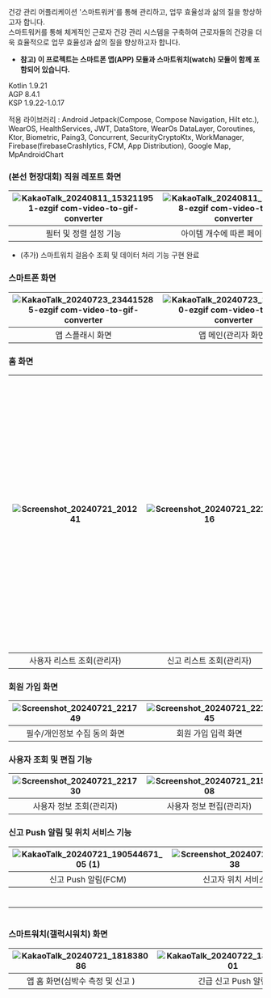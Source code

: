 건강 관리 어플리케이션 '스마트워커'를 통해 관리하고, 업무 효율성과 삶의 질을 향상하고자 합니다.  
스마트워커를 통해 체계적인 근로자 건강 관리 시스템을 구축하여 근로자들의 건강을 더욱 효율적으로 업무 효율성과 삶의 질을 향상하고자 합니다.

- **참고) 이 프로젝트는 스마트폰 앱(APP) 모듈과 스마트워치(watch) 모듈이 함께 포함되어 있습니다.**
 
Kotlin 1.9.21  
AGP 8.4.1  
KSP 1.9.22-1.0.17  
  
적용 라이브러리 : Android Jetpack(Compose, Compose Navigation, Hilt etc.), WearOS, HealthServices, JWT, DataStore, WearOs DataLayer, Coroutines, Ktor, Biometric, Paing3, Concurrent, SecurityCryptoKtx, WorkManager, Firebase(firebaseCrashlytics, FCM, App Distribution), Google Map, MpAndroidChart

### (본선 현장대회) 직원 레포트 화면
| ![KakaoTalk_20240811_153211951-ezgif com-video-to-gif-converter](https://github.com/user-attachments/assets/54fa2dd2-bf03-4e52-8417-92d2852d3b90)<br> | ![KakaoTalk_20240811_153209758-ezgif com-video-to-gif-converter](https://github.com/user-attachments/assets/00964876-afba-47e7-9e5b-de1449446b18)<br> | ![KakaoTalk_20240811_153209378-ezgif com-video-to-gif-converter](https://github.com/user-attachments/assets/1eb709ac-0d35-427a-a66d-c67b54093f12) |
| :-----------------------------------------------------------------------------------------------------------------------------------------------------: | :-----------------------------------------------------------------------------------------------------------------------------------------------------: | :-------------------------------------------------------------------------------------------------------------------------------------------------: |
| 필터 및 정렬 설정 기능                                                                                                                                         | 아이템 개수에 따른 페이징 처리                                                                                                                                     | 특정 직원 조회 기능                                                                                                                                       |
+ (추가) 스마트워치 걸음수 조회 및 데이터 처리 기능 구현 완료
  
### 스마트폰  화면
| ![KakaoTalk_20240723_234415285-ezgif com-video-to-gif-converter](https://github.com/user-attachments/assets/eaefdb8e-6ec8-4d1b-82c5-8cf2f2df8034) | ![KakaoTalk_20240723_234414920-ezgif com-video-to-gif-converter](https://github.com/user-attachments/assets/9167e6c9-5e9d-4ea7-9c56-f30178e3c4ed)<br> | ![KakaoTalk_20240723_234414849-ezgif com-video-to-gif-converter](https://github.com/user-attachments/assets/189bc617-0cb7-4b6a-8e7d-617e5e0f7fdc) |
| :-------------------------------------------------------------------------------------------------------------------------------------------------: | :-----------------------------------------------------------------------------------------------------------------------------------------------------: | :-------------------------------------------------------------------------------------------------------------------------------------------------: |
| 앱 스플래시 화면                                                                                                                                         | 앱 메인(관리자 화면)                                                                                                                                          | 앱 메인(일반 근로자 화면)                                                                                                                                   |

  
### 홈 화면
| ![Screenshot_20240721_201241](https://github.com/user-attachments/assets/62cf5bbc-5c69-42f3-88f1-178f9d03344d)<br> | ![Screenshot_20240721_221716](https://github.com/user-attachments/assets/ca75b964-1b83-46db-bdac-a5f9c8cb8b62) | <img width="540" alt="Screenshot_20240721_221934" src="https://github.com/user-attachments/assets/ee422a68-30df-4fd8-9957-efcde505a97b"><br> |
| :------------------------------------------------------------------------------------------------------------------: | :--------------------------------------------------------------------------------------------------------------: | :--------------------------------------------------------------------------------------------------------------------------------------------: |
| 사용자 리스트 조회(관리자)                                                                                                    | 신고 리스트 조회(관리자)                                                                                                 | 근로자 홈 화면(일반 근로자)                                                                                                                             |


### 회원 가입 화면
| ![Screenshot_20240721_221749](https://github.com/user-attachments/assets/752fb89e-a10a-484a-bc30-e659c1630444) | ![Screenshot_20240721_221845](https://github.com/user-attachments/assets/42cce268-628f-4759-8773-354eb429b82b) |
| :--------------------------------------------------------------------------------------------------------------: | :--------------------------------------------------------------------------------------------------------------: |
| 필수/개인정보 수집 동의 화면                                                                                               | 회원 가입 입력 화면                                                                                                    |
  
### 사용자 조회 및 편집 기능
| ![Screenshot_20240721_221730](https://github.com/user-attachments/assets/2556fa9f-5cec-4d24-8113-478521c8948f) | ![Screenshot_20240721_215808](https://github.com/user-attachments/assets/ed0f9535-4382-4432-9dc6-9985b0628a2b) |
| :--------------------------------------------------------------------------------------------------------------: | :--------------------------------------------------------------------------------------------------------------: |
| 사용자 정보 조회(관리자)                                                                                                 | 사용자 정보 편집(관리자)                                                                                                 |

  
### 신고 Push 알림 및 위치 서비스 기능
| ![KakaoTalk_20240721_190544671_05 (1)](https://github.com/user-attachments/assets/0303897c-0dec-4696-b3f8-031967db26cb) | ![Screenshot_20240721_221538](https://github.com/user-attachments/assets/485c1d45-80e7-49b6-b9fb-cecf8f6df268) |
| :-----------------------------------------------------------------------------------------------------------------------: | :--------------------------------------------------------------------------------------------------------------: |
| 신고 Push 알림(FCM)                                                                                                         | 신고자 위치 서비스                                                                                                     |

  #
---
  #
### 스마트워치(갤럭시워치) 화면
| ![KakaoTalk_20240721_181838086](https://github.com/user-attachments/assets/00a7f749-4b87-4aa1-a3d4-f9b9a91ea280) | ![KakaoTalk_20240722_182056136_01](https://github.com/user-attachments/assets/a3b5c38b-a5dd-41ad-b721-94121e94474f) | ![KakaoTalk_20240722_182056136](https://github.com/user-attachments/assets/0a603bcb-f037-4502-aa35-4ddb78256bca) |
| :----------------------------------------------------------------------------------------------------------------: | :-------------------------------------------------------------------------------------------------------------------: | :----------------------------------------------------------------------------------------------------------------: |
| 앱 홈 화면(심박수 측정 및 신고 )                                                                                             | 긴급 신고 Push 알림                                                                                                       | 심박수 임계치 초과 Push 알림                                                                                               |
